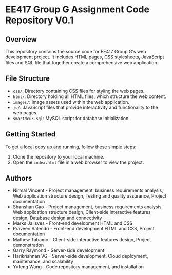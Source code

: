 # EE417 Group G Assignment Code Repository V0.1

## Overview
This repository contains the source code for EE417 Group G's web development project. It includes HTML pages, CSS stylesheets, JavaScript files and SQL file that together create a comprehensive web application.

## File Structure
- `css/`: Directory containing CSS files for styling the web pages.
- `html/`: Directory holding all HTML files, which structure the web content.
- `images/`: Image assets used within the web application.
- `js/`: JavaScript files that provide interactivity and functionality to the web pages.
- `smartdcu3.sql`: MySQL script for database initialization.

## Getting Started
To get a local copy up and running, follow these simple steps:
1. Clone the repository to your local machine.
2. Open the `index.html` file in a web browser to view the project.

## Authors
- Nirmal Vincent - Project management, business requirements analysis, Web application structure design, Testing and quality assurance, Project documentation
- Shanshan Gao - Project management, business requirements analysis, Web application structure design, Client-side interactive features design, Database design and connectivity
- Marks Jalisves - Front-end development HTML and CSS
- Praveen Salendri - Front-end development HTML and CSS, Project documentation
- Mathew Tabamo - Client-side interactive features design, Project demonstration
- Garry Raymond - Server-side development
- Harikrishnan VG - Server-side development, Cloud deployment, maintenance, and scalability
- Yufeng Wang - Code repository management, and installation
